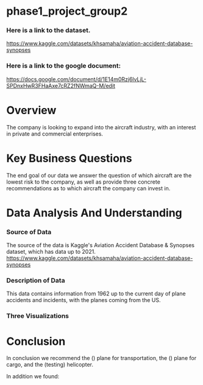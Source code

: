 # phase1_project_group2

### Here is a link to the dataset.

https://www.kaggle.com/datasets/khsamaha/aviation-accident-database-synopses

### Here is a link to the google document:
https://docs.google.com/document/d/1E14m0Rzj6lvLjL-SPDnxHwR3FHaAxe7cRZ2fNWmaQ-M/edit


# Overview

The company is looking to expand into the aircraft industry, with an interest in private and commercial enterprises. 

# Key Business Questions

The end goal of our data we answer the question of which aircraft are the lowest risk to the company, as well as provide three concrete recommendations as to which aircraft the company can invest in.

# Data Analysis And Understanding

### Source of Data

The source of the data is Kaggle's Aviation Accident Database & Synopses dataset, which has data up to 2021.
https://www.kaggle.com/datasets/khsamaha/aviation-accident-database-synopses

### Description of Data

This data contains information from 1962 up to the current day of plane accidents and incidents, with the planes coming from the US. 

### Three Visualizations

# Conclusion

In conclusion we recommend the () plane for transportation, the () plane for cargo, and the (testing) helicopter.

In addition we found:
